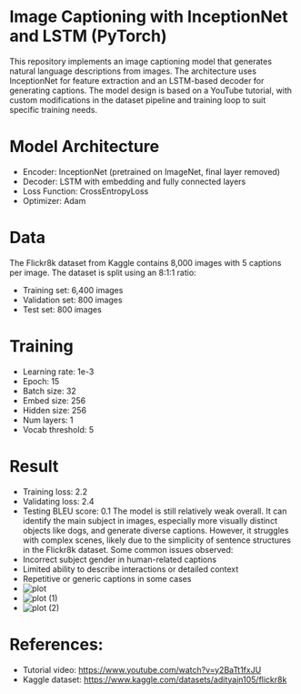 # Image Captioning with InceptionNet and LSTM (PyTorch)
This repository implements an image captioning model that generates natural language descriptions from images. The architecture uses InceptionNet for feature extraction and an LSTM-based decoder for generating captions. The model design is based on a YouTube tutorial, with custom modifications in the dataset pipeline and training loop to suit specific training needs.

# Model Architecture
- Encoder: InceptionNet (pretrained on ImageNet, final layer removed)
- Decoder: LSTM with embedding and fully connected layers
- Loss Function: CrossEntropyLoss
- Optimizer: Adam

# Data
The Flickr8k dataset from Kaggle contains 8,000 images with 5 captions per image. The dataset is split using an 8:1:1 ratio:
- Training set: 6,400 images
- Validation set: 800 images
- Test set: 800 images

# Training
- Learning rate: 1e-3
- Epoch: 15
- Batch size: 32
- Embed size: 256
- Hidden size: 256
- Num layers: 1
- Vocab threshold: 5

# Result
- Training loss: 2.2
- Validating loss: 2.4
- Testing BLEU score: 0.1
The model is still relatively weak overall. It can identify the main subject in images, especially more visually distinct objects like dogs, and generate diverse captions. However, it struggles with complex scenes, likely due to the simplicity of sentence structures in the Flickr8k dataset.
Some common issues observed:
- Incorrect subject gender in human-related captions
- Limited ability to describe interactions or detailed context
- Repetitive or generic captions in some cases
- ![plot](https://github.com/user-attachments/assets/85687dad-3765-4143-8ef6-05afe5e4f32d)
- ![plot (1)](https://github.com/user-attachments/assets/7741cbcd-8205-4468-be28-52247d12a107)
- ![plot (2)](https://github.com/user-attachments/assets/c1de8e1e-2184-429e-beaa-20a976fd5874)


# References:
- Tutorial video: https://www.youtube.com/watch?v=y2BaTt1fxJU
- Kaggle dataset: https://www.kaggle.com/datasets/adityajn105/flickr8k
